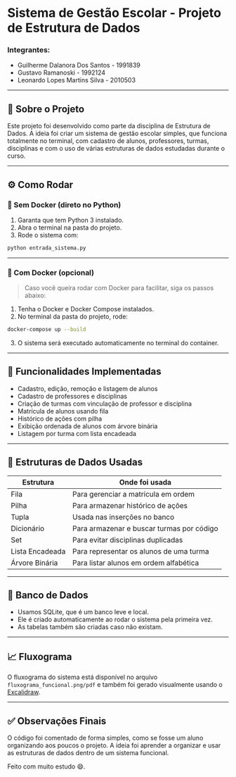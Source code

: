 
# Sistema de Gestão Escolar - Projeto de Estrutura de Dados

### Integrantes:
- Guilherme Dalanora Dos Santos - 1991839
- Gustavo Ramanoski - 1992124
- Leonardo Lopes Martins Silva - 2010503

---

## 📝 Sobre o Projeto

Este projeto foi desenvolvido como parte da disciplina de Estrutura de Dados. A ideia foi criar um sistema de gestão escolar simples, que funciona totalmente no terminal, com cadastro de alunos, professores, turmas, disciplinas e com o uso de várias estruturas de dados estudadas durante o curso.

---

## ⚙️ Como Rodar

### 🔵 Sem Docker (direto no Python)

1. Garanta que tem Python 3 instalado.
2. Abra o terminal na pasta do projeto.
3. Rode o sistema com:
```bash
python entrada_sistema.py
```

---

### 🐳 Com Docker (opcional)

> Caso você queira rodar com Docker para facilitar, siga os passos abaixo:

1. Tenha o Docker e Docker Compose instalados.
2. No terminal da pasta do projeto, rode:

```bash
docker-compose up --build
```

3. O sistema será executado automaticamente no terminal do container.

---

## 📁 Funcionalidades Implementadas

- Cadastro, edição, remoção e listagem de alunos
- Cadastro de professores e disciplinas
- Criação de turmas com vinculação de professor e disciplina
- Matrícula de alunos usando fila
- Histórico de ações com pilha
- Exibição ordenada de alunos com árvore binária
- Listagem por turma com lista encadeada

---

## 🧠 Estruturas de Dados Usadas

| Estrutura           | Onde foi usada                                 |
|---------------------|------------------------------------------------|
| Fila                | Para gerenciar a matrícula em ordem            |
| Pilha               | Para armazenar histórico de ações              |
| Tupla               | Usada nas inserções no banco                   |
| Dicionário          | Para armazenar e buscar turmas por código      |
| Set                 | Para evitar disciplinas duplicadas             |
| Lista Encadeada     | Para representar os alunos de uma turma        |
| Árvore Binária      | Para listar alunos em ordem alfabética         |

---

## 💾 Banco de Dados

- Usamos SQLite, que é um banco leve e local.
- Ele é criado automaticamente ao rodar o sistema pela primeira vez.
- As tabelas também são criadas caso não existam.

---

## 📈 Fluxograma

O fluxograma do sistema está disponível no arquivo `fluxograma_funcional.png/pdf` e também foi gerado visualmente usando o [Excalidraw](https://excalidraw.com).

---

## ✅ Observações Finais

O código foi comentado de forma simples, como se fosse um aluno organizando aos poucos o projeto.
A ideia foi aprender a organizar e usar as estruturas de dados dentro de um sistema funcional.

Feito com muito estudo 😄.
